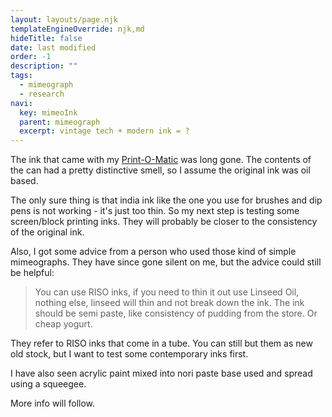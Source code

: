 ```yaml
---
layout: layouts/page.njk
templateEngineOverride: njk,md
hideTitle: false
date: last modified
order: -1
description: ""
tags: 
  - mimeograph
  - research
navi:
  key: mimeoInk
  parent: mimeograph
  excerpt: vintage tech + modern ink = ?
---
```

The ink that came with my [Print-O-Matic](/Print-O-Matic) was long gone. The contents of the can had a pretty distinctive smell, so I assume the original ink was oil based. 

The only sure thing is that india ink like the one you use for brushes and dip pens is not working - it's just too thin. So my next step is testing some screen/block printing inks. They will probably be closer to the consistency of the original ink. 

Also, I got some advice from a person who used those kind of simple mimeographs. They have since gone silent on me, but the advice could still be helpful:

> You can use RISO inks, if you need to thin it out use Linseed Oil, nothing else, linseed will thin and not break down the ink. The ink should be semi paste, like consistency of pudding from the store. Or cheap yogurt.

They refer to RISO inks that come in a tube. You can still but them as new old stock, but I want to test some contemporary inks first. 

I have also seen acrylic paint mixed into nori paste base used and spread using a squeegee.

More info will follow.
